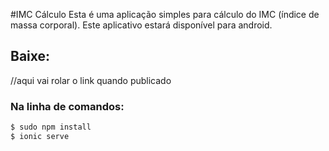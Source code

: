 #IMC Cálculo
Esta é uma aplicação simples para cálculo do IMC (índice de massa corporal).
Este aplicativo estará disponível para android.

## Baixe:

//aqui vai rolar o link quando publicado

### Na linha de comandos:

```bash
$ sudo npm install
$ ionic serve
```
